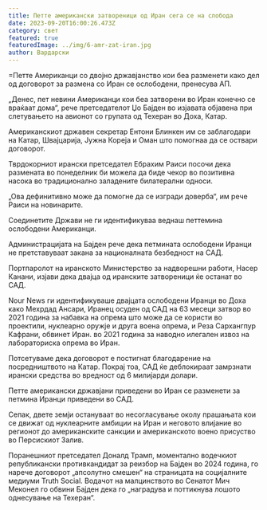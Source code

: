 ```yaml
---
title: Петте американски затвореници од Иран сега се на слобода
date: 2023-09-20T16:00:26.473Z
category: свет
featured: true
featuredImage: ../img/6-amr-zat-iran.jpg
author: Вардарски
---
```

\=Петте Американци со двојно државјанство кои беа разменети како дел од договорот за размена со Иран се ослободени, пренесува АП.

„Денес, пет невини Американци кои беа затворени во Иран конечно се враќаат дома“, рече претседателот Џо Бајден во изјавата објавена при слетувањето на авионот со групата од Техеран во Доха, Катар.

Американскиот државен секретар Ентони Блинкен им се заблагодари на Катар, Швајцарија, Јужна Кореја и Оман што помогнаа да се оствари договорот.

Тврдокорниот ирански претседател Ебрахим Раиси посочи дека размената во понеделник би можела да биде чекор во позитивна насока во традиционално заладените билатерални односи.

„Ова дефинитивно може да помогне да се изгради доверба“, им рече Раиси на новинарите.

Соединетите Држави не ги идентификуваа веднаш петтемина ослободени Американци.

Администрацијата на Бајден рече дека петмината ослободени Иранци не претставуваат закана за националната безбедност на САД.

Портпаролот на иранското Министерство за надворешни работи, Насер Канани, изјави дека двајца од иранските затвореници ќе останат во САД.

Nour News ги идентификуваше двајцата ослободени Иранци во Доха како Мехрдад Ансари, Иранец осуден од САД на 63 месеци затвор во 2021 година за набавка на опрема што може да се користи во проектили, нуклеарно оружје и друга воена опрема, и Реза Сархангпур Кафрани, обвинет Иран. во 2021 година за наводно илегален извоз на лабораториска опрема во Иран.

Потсетуваме дека договорот е постигнат благодарение на посредништвото на Катар. Покрај тоа, САД ќе деблокираат замрзнати ирански средства во вредност од 6 милијарди долари.

Петте американски државјани приведени во Иран се разменети за петмина Иранци приведени во САД.

Сепак, двете земји остануваат во несогласување околу прашањата кои се движат од нуклеарните амбиции на Иран и неговото влијание во регионот до американските санкции и американското воено присуство во Персискиот Залив.

Поранешниот претседател Доналд Трамп, моментално водечкиот републикански противкандидат за реизбор на Бајден во 2024 година, го нарече договорот „апсолутно смешен“ на страницата на социјалните медиуми Truth Social. Водачот на малцинството во Сенатот Мич Меконел го обвини Бајден дека го „наградува и поттикнува лошото однесување на Техеран“.